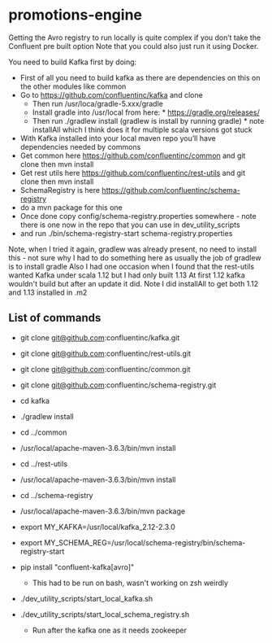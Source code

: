 # promotions-engine


Getting the Avro registry to run locally is quite complex if you don’t take the Confluent pre built option
Note that you could also just run it using Docker. 

You need to build Kafka first by doing:

 * First of all you need to build kafka as there are dependencies on this on the other modules like common
 * Go to https://github.com/confluentinc/kafka and clone
   *  Then run /usr/loca/gradle-5.xxx/gradle
     *  Install gradle into /usr/local from here:
       *  https://gradle.org/releases/
     *  Then run ./gradlew install (gradlew is install by running gradle)
       *  note installAll which I think does it for multiple scala versions got stuck
 *  With Kafka installed into your local maven repo you’ll have dependencies needed by commons
 *  Get common here https://github.com/confluentinc/common and git clone then mvn install
 *  Get rest utils here https://github.com/confluentinc/rest-utils and git clone then mvn install
 *  SchemaRegistry is here https://github.com/confluentinc/schema-registry
   *  do a mvn package for this one
 *  Once done copy config/schema-registry.properties somewhere - note there is one now in the repo that you can use in dev_utility_scripts
 *  and run ./bin/schema-registry-start schema-registry.properties


Note, when I tried it again, gradlew was already present, no need to install this - not sure why I had to do something here as usually the job of gradlew is to install gradle
Also I had one occasion when I found that the rest-utils wanted Kafka under scala 1.12 but I had only built 1.13
At first 1.12 kafka wouldn't build but after an update it did. Note I did installAll to get both 1.12 and 1.13 installed in .m2 

## List of commands
 * git clone git@github.com:confluentinc/kafka.git
 * git clone git@github.com:confluentinc/rest-utils.git
 * git clone git@github.com:confluentinc/common.git
 * git clone git@github.com:confluentinc/schema-registry.git

 * cd kafka
 * ./gradlew install
 * cd ../common
 * /usr/local/apache-maven-3.6.3/bin/mvn install
 * cd ../rest-utils
 * /usr/local/apache-maven-3.6.3/bin/mvn install
 * cd ../schema-registry
 * /usr/local/apache-maven-3.6.3/bin/mvn package
 
 * export MY_KAFKA=/usr/local/kafka_2.12-2.3.0
 * export MY_SCHEMA_REG=/usr/local/schema-registry/bin/schema-registry-start
 * pip install "confluent-kafka[avro]"
   * This had to be run on bash, wasn't working on zsh weirdly
 * ./dev_utility_scripts/start_local_kafka.sh
 * ./dev_utility_scripts/start_local_schema_registry.sh
   * Run after the kafka one as it needs zookeeper